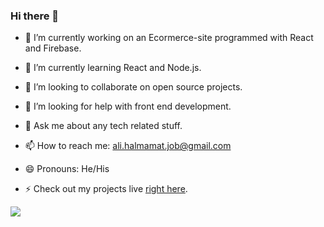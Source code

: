 ### Hi there 👋


- 🔭 I’m currently working on an Ecormerce-site programmed with React and Firebase.
- 🌱 I’m currently learning React and Node.js.
- 👯 I’m looking to collaborate on open source projects.
- 🤔 I’m looking for help with front end development.
- 💬 Ask me about any tech related stuff.
- 📫 How to reach me: ali.halmamat.job@gmail.com 
- 😄 Pronouns: He/His

- ⚡ Check out my projects live <a href="http://www.alihalmamat.com/projects" target="_blank">right here</a>. 
<img src = "https://github-readme-stats.vercel.app/api?username=mr-uyghur" />
